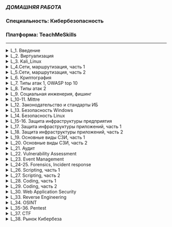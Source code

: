 ### *ДОМАШНЯЯ РАБОТА*
### Специальность: Кибербезопасность 
### Платформа: TeachMeSkills

--------------------------------------------------------------------------------------------------------
<details>
  <summary>L_1. Введение</summary>  
  
  * [Лекция](./Lessons/L_1.%20Введение/README.md#урок-1-введение)  
    
  * [Домашнее_задание](./Lessons/L_1.%20Введение/README.md#домашнее-задание)  
  
</details>

<details>
  <summary>L_2. Виртуализация</summary>  
  
  * [Лекция](./Lessons/L_2.%20Виртуализация/README.md#урок-2-виртуализация)  
    
  * [Домашнее_задание](./Lessons/L_2.%20Виртуализация/README.md#домашнее-задание)  
  
</details>

<details>
  <summary>L_3. Kali_Linux</summary>  
  
  * [Лекция](./Lessons/L_3.%20Kali_Linux/README.md#урок-3-kali-linux)  
    
  * [Домашнее_задание](./Lessons/L_3.%20Kali_Linux/README.md#домашнее-задание)  
  
</details>  

<details>
  <summary>L_4.Сети, маршрутизация, часть 1</summary>  
  
  * [Лекция](./Lessons/L_4.%20Сети,%20маршрутизация,%20часть%201/README.md#урок-4-основы-сетей)  
    
  * [Домашнее_задание](./Lessons/L_4.%20Сети,%20маршрутизация,%20часть%201/README.md#домашнее-задание)  
  
</details>

<details>
  <summary>L_5.Сети, маршрутизация, часть 2</summary>  
  
  * [Лекция](./Lessons/L_5.%20Сети,%20маршрутизация,%20часть%202/README.md#урок-5-компьютерные-сети)  
    
  * [Домашнее_задание](./Lessons/L_5.%20Сети,%20маршрутизация,%20часть%202/README.md#домашняя-работа)  
  
</details>

<details>
  <summary>L_6. Криптография</summary>  
  
  * [Лекция](./Lessons/L_6.%20Криптография/README.md#урок-6-криптография)  
    
  * [Домашнее_задание](./Lessons/L_6.%20Криптография/README.md#домашняя-работа)  
  
</details>

<details>
  <summary>L_7. Типы атак 1, OWASP top 10</summary>  
  
  * [Лекция](./Lessons/L_7.%20Типы%20атак%201,%20OWASP%20top%2010/README.MD#урок-7-типы-атак-i-owasp-top-10)  
    
  * [Домашнее_задание](./Lessons/L_7.%20Типы%20атак%201,%20OWASP%20top%2010/README.MD#домашняя-работа)  
  
</details>

<details>
  <summary>L_8. Типы атак 2</summary>  
  
  * [Лекция](./Lessons/L_8.%20Типы%20атак%202/README.MD#урок-8-типы-атак-ii)  
    
  * [Домашнее_задание](./Lessons/L_8.%20Типы%20атак%202/README.MD#домашнее-задание)  
  
</details>

<details>
  <summary>L_9. Социальная инженерия, фишинг</summary>  
  
  * [Лекция](./Lessons/L_9.%20Социальная%20инженерия,%20фишинг/README.md#урок-9-социальная-инженерия-social-engineering)  
    
  * [Домашнее_задание](./Lessons/L_9.%20Социальная%20инженерия,%20фишинг/README.md#домашнее-задание)  
  
</details>

<details>
  <summary>L_10-11. Mittre</summary>  
  
  * [Лекция](./Lessons/L_10-11.%20Mittre/README.md)  
    
  * [Домашнее_задание](./Lessons/L_10-11.%20Mittre/README.md#домашнее-задание)  
  
</details>  

<details>
  <summary>L_12. Законодательство и стандарты ИБ</summary>  
  
  * [Лекция](./Lessons/L_12.%20Законодательство%20и%20стандарты%20ИБ/README.md)  
    
  * [Домашнее_задание](./Lessons/L_12.%20Законодательство%20и%20стандарты%20ИБ/README.md#домашняя-работа)  
  
</details>  

<details>
  <summary>L_13. Безопасность Windows</summary>  
       
  * [Домашнее_задание](./Lessons/L_13.%20Безопасность%20Windows/README.md#домашняя-работа)  
  
</details>

<details>
  <summary>L_14. Безопасность Linux</summary>  
  
  * [Лекция](./Lessons/L_14.%20Безопасность%20Linux/README.md)  
    
  * [Домашнее_задание](./Lessons/L_14.%20Безопасность%20Linux/README.md#домашнее-задание)  
  
</details>

<details>
  <summary>L_15-16. Защита инфраструктуры предприятия</summary>
        
  * [Домашнее_задание](./Lessons/L_15-16.%20Защита%20инфраструктуры%20предприятия/README.md#домашнее-задание)  
  
</details>

<details>
  <summary>L_17. Защита инфраструктуры приложений, часть 1</summary>
  
  * [Домашнее_задание](./Lessons/L_17.%20Защита%20инфраструктуры%20приложений,%20часть%201/README.md#домашнее-задание)  
  
</details>

<details>
  <summary>L_18. Защита инфраструктуры приложений, часть 2</summary>
  
  * [Домашнее_задание](./Lessons/L_18.%20Защита%20инфраструктуры%20приложений,%20часть%202/README.md#домашнее-задание)  
  
</details>

<details>
  <summary>L_19. Основные виды СЗИ, часть 1</summary>
  
  * [Домашнее_задание](./Lessons/L_19.%20Основные%20виды%20СЗИ,%20часть%201/README.md#домашнее-задание)  
  
</details>

<details>
  <summary>L_20. Основные виды СЗИ, часть 2</summary>
  
  * [Домашнее_задание](./Lessons/L_20.%20Основные%20виды%20СЗИ,%20часть%202/README.md#домашнее-задание)  
  
</details>

<details>
  <summary>L_21. Аудит</summary>
  
  * Повторение  
  
</details>

<details>
  <summary>L_22. Vulnerability Assessment</summary>
  
  * [Домашнее_задание](./Lessons/L_22.%20Vulnerability%20Assessment/README.md#домашнее-задание)  
  
</details>

<details>
  <summary>L_23. Event Management</summary>
  
  * [Домашнее_задание](./Lessons/L_23.%20Event%20Management/README.md#домашнее-задание)  
  
</details>

<details>
  <summary>L_24-25. Forensics, Incident response</summary>
  
  * [Домашнее_задание](./Lessons/L_24-25.%20Forensics,%20Incident%20response/README.md#домашнее-задание)  
  
</details>

<details>
  <summary>L_26. Scripting, часть 1</summary>
  
  * [Домашнее_задание](./Lessons/L_26.%20Scripting,%20часть%201/README.md#домашнее-задание)  
  
</details>

<details>
  <summary>L_27. Scripting, часть 2</summary>
  
  * [Домашнее_задание](./Lessons/L_27.%20Scripting,%20часть%202/README.md#домашнее-задание)  
  
</details>

<details>
  <summary>L_28. Coding, часть 1</summary>
  
  * [Домашнее_задание](./Lessons/L_28.%20Coding,%20часть%201/README.md#домашнее-задание)  
  
</details>

<details>
  <summary>L_29. Coding, часть 2</summary>
  
  * [Домашнее_задание](./Lessons/L_29.%20Coding,%20часть%202/README.md#домашнее-задание)  
  
</details>

<details>
  <summary>L_30. Web Application Security</summary>
  
  * [Домашнее_задание](./Lessons/L_30.%20Web%20Application%20Security/README.md#домашнее-задание)  
  
</details>

<details>
  <summary>L_33. Reverse Engineering</summary>
  
  * [Домашнее_задание](./Lessons/L_33.%20Reverse%20Engineering/README.md#домашнее-задание)  
  
</details>

<details>
  <summary>L_34. OSINT</summary>
  
  * [Домашнее_задание](./Lessons/L_34.%20OSINT/README.md#домашнее-задание)  
  
</details>

<details>
  <summary>L_35-36. Pentest</summary>
  
  * [Домашнее_задание](./Lessons/L_35-36.%20Pentest/README.md#домашнее-задание)  
  
</details>  

<details>
  <summary>L_37. CTF</summary>
  
  * [Домашнее_задание](./Lessons/L_37.%20CTF/README.md#домашнее-задание)  
  
</details>

<details>
  <summary>L_38. Рынок Кибербеза</summary>
  
  * [Домашнее_задание](./Lessons/L_38.%20Рынок%20Кибербеза/README.md#домашнее-задание)  
  
</details>


